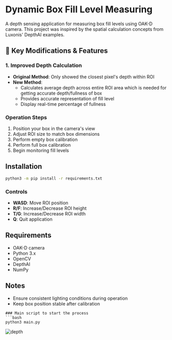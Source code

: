 # Dynamic Box Fill Level Measuring

A depth sensing application for measuring box fill levels using OAK-D camera. This project was inspired by the spatial calculation concepts from Luxonis' DepthAI examples.

## 🔄 Key Modifications & Features

### 1. Improved Depth Calculation
- **Original Method**: Only showed the closest pixel's depth within ROI
- **New Method**: 
  - Calculates average depth across entire ROI area which is needed for getting accurate depth/fullness of box
  - Provides accurate representation of fill level
  - Display real-time percentage of fullness


### Operation Steps
1. Position your box in the camera's view
2. Adjust ROI size to match box dimensions
3. Perform empty box calibration
4. Perform full box calibration
5. Begin monitoring fill levels

## Installation
```bash
python3 -m pip install -r requirements.txt
```

### Controls
- **WASD**: Move ROI position
- **R/F**: Increase/Decrease ROI height
- **T/G**: Increase/Decrease ROI width
- **Q**: Quit application


## Requirements
- OAK-D camera
- Python 3.x
- OpenCV
- DepthAI
- NumPy

## Notes
- Ensure consistent lighting conditions during operation
- Keep box position stable after calibration

```
### Main script to start the process
```bash
python3 main.py
```


![depth](https://github.com/user-attachments/assets/78f29472-f6b8-4cfb-8ac7-6a7615a350a8)



